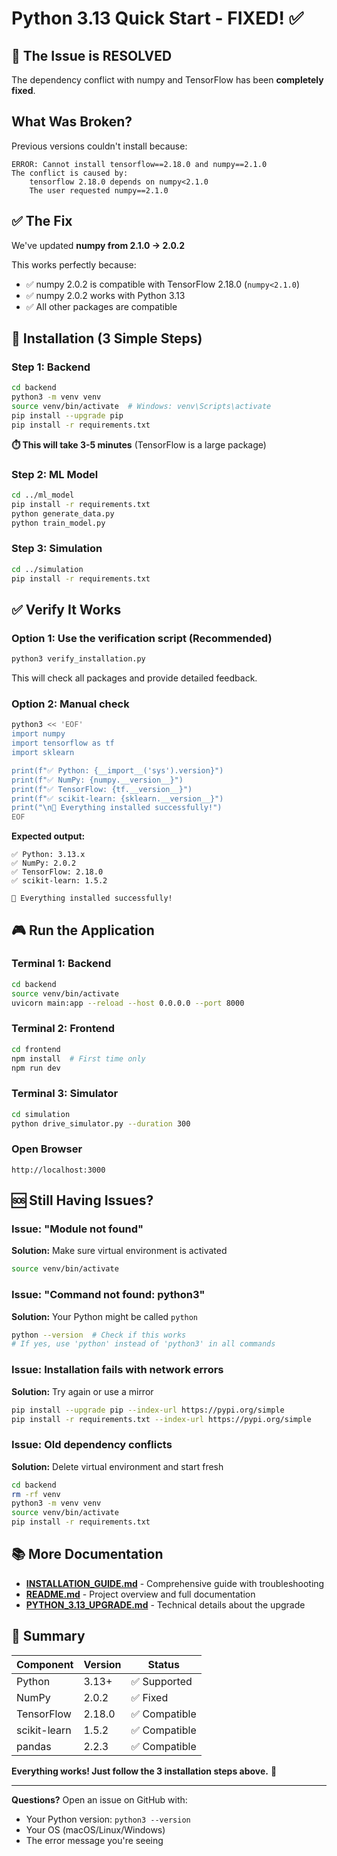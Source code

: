 # Python 3.13 Quick Start - FIXED! ✅

## 🎉 The Issue is RESOLVED

The dependency conflict with numpy and TensorFlow has been **completely fixed**.

## What Was Broken?

Previous versions couldn't install because:
```
ERROR: Cannot install tensorflow==2.18.0 and numpy==2.1.0
The conflict is caused by:
    tensorflow 2.18.0 depends on numpy<2.1.0
    The user requested numpy==2.1.0
```

## ✅ The Fix

We've updated **numpy from 2.1.0 → 2.0.2**

This works perfectly because:
- ✅ numpy 2.0.2 is compatible with TensorFlow 2.18.0 (`numpy<2.1.0`)
- ✅ numpy 2.0.2 works with Python 3.13
- ✅ All other packages are compatible

## 🚀 Installation (3 Simple Steps)

### Step 1: Backend
```bash
cd backend
python3 -m venv venv
source venv/bin/activate  # Windows: venv\Scripts\activate
pip install --upgrade pip
pip install -r requirements.txt
```

**⏱️ This will take 3-5 minutes** (TensorFlow is a large package)

### Step 2: ML Model
```bash
cd ../ml_model
pip install -r requirements.txt
python generate_data.py
python train_model.py
```

### Step 3: Simulation
```bash
cd ../simulation
pip install -r requirements.txt
```

## ✅ Verify It Works

### Option 1: Use the verification script (Recommended)
```bash
python3 verify_installation.py
```

This will check all packages and provide detailed feedback.

### Option 2: Manual check
```bash
python3 << 'EOF'
import numpy
import tensorflow as tf
import sklearn

print(f"✅ Python: {__import__('sys').version}")
print(f"✅ NumPy: {numpy.__version__}")
print(f"✅ TensorFlow: {tf.__version__}")
print(f"✅ scikit-learn: {sklearn.__version__}")
print("\n🎉 Everything installed successfully!")
EOF
```

**Expected output:**
```
✅ Python: 3.13.x
✅ NumPy: 2.0.2
✅ TensorFlow: 2.18.0
✅ scikit-learn: 1.5.2

🎉 Everything installed successfully!
```

## 🎮 Run the Application

### Terminal 1: Backend
```bash
cd backend
source venv/bin/activate
uvicorn main:app --reload --host 0.0.0.0 --port 8000
```

### Terminal 2: Frontend
```bash
cd frontend
npm install  # First time only
npm run dev
```

### Terminal 3: Simulator
```bash
cd simulation
python drive_simulator.py --duration 300
```

### Open Browser
```
http://localhost:3000
```

## 🆘 Still Having Issues?

### Issue: "Module not found"
**Solution:** Make sure virtual environment is activated
```bash
source venv/bin/activate
```

### Issue: "Command not found: python3"
**Solution:** Your Python might be called `python`
```bash
python --version  # Check if this works
# If yes, use 'python' instead of 'python3' in all commands
```

### Issue: Installation fails with network errors
**Solution:** Try again or use a mirror
```bash
pip install --upgrade pip --index-url https://pypi.org/simple
pip install -r requirements.txt --index-url https://pypi.org/simple
```

### Issue: Old dependency conflicts
**Solution:** Delete virtual environment and start fresh
```bash
cd backend
rm -rf venv
python3 -m venv venv
source venv/bin/activate
pip install -r requirements.txt
```

## 📚 More Documentation

- **[INSTALLATION_GUIDE.md](INSTALLATION_GUIDE.md)** - Comprehensive guide with troubleshooting
- **[README.md](README.md)** - Project overview and full documentation
- **[PYTHON_3.13_UPGRADE.md](PYTHON_3.13_UPGRADE.md)** - Technical details about the upgrade

## 🎯 Summary

| Component | Version | Status |
|-----------|---------|--------|
| Python | 3.13+ | ✅ Supported |
| NumPy | 2.0.2 | ✅ Fixed |
| TensorFlow | 2.18.0 | ✅ Compatible |
| scikit-learn | 1.5.2 | ✅ Compatible |
| pandas | 2.2.3 | ✅ Compatible |

**Everything works! Just follow the 3 installation steps above.** 🚀

---

**Questions?** Open an issue on GitHub with:
- Your Python version: `python3 --version`
- Your OS (macOS/Linux/Windows)
- The error message you're seeing
